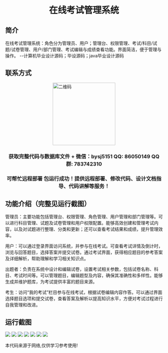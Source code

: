 <p><h1 align="center">在线考试管理系统</h1></p>

## 简介
在线考试管理系统：角色分为管理员、用户；管理台、权限管理、考试/科目/试题/试卷管理、用户/部门管理、考试编辑与成绩查看功能。界面简洁，便于管理与操作。    --计算机毕业设计源码；毕设源码；java毕业设计源码


## 联系方式
<img src="https://bs-1329754181.cos.ap-shanghai.myqcloud.com/wx.jpg" alt="二维码" style="display: block; margin: 0 auto;" width="200px">
<p><h3 align="center">获取完整代码与数据库文件 + 微信：bysj5151 QQ: 86050149 QQ群: 783742310</h3></p>
<p><h3 align="center">可帮忙远程部署 包运行成功！提供远程部署、修改代码、设计文档指导、代码讲解等服务！</h3></p>

## 功能介绍（完整见运行截图）
管理员：主要功能包括管理台、权限管理、角色管理、用户管理和部门管理等。可以进行科目管理、试题及试卷管理和用户权限配置。能够高效创建和管理考试内容，以及对试题进行整理、分类和更新；还可以查看考试结果和成绩，提升管理效率。

用户：可以通过登录界面访问系统，并参与在线考试。可查看考试详情及倒计时，浏览与回答题目，选择答案并提交试卷。通过考试界面，获得相应题目的参考答案及详细解析，帮助理解和学习相关知识点。

出题者：负责在系统中设计和编辑试卷，设置考试相关参数，包括试卷名称、科目、考试时间等。可以管理题目，编辑题型及内容，确保其准确性和多样性。能够生成并维护题库，为考试提供丰富的题目来源。

考生：访问“我的考试”栏目参与在线考试，根据试卷编辑内容作答。可以通过界面选择题目选项和提交试卷，查看答案及解析以提高知识水平，方便对考试过程进行自我管理和改进。


## 运行截图
![](imgs/588112-20230718173644908-654199944.png)
![](imgs/588112-20230718173710438-846610230.png)
![](imgs/588112-20230718173715872-328757851.png)
![](imgs/588112-20230718173720500-1132755172.png)
![](imgs/588112-20230718173724110-959215580.png)
![](imgs/588112-20230718173727724-755577533.png)
![](imgs/588112-20230718173731812-529049384.png)

<p>本代码来源于网络,仅供学习参考使用!</p>
